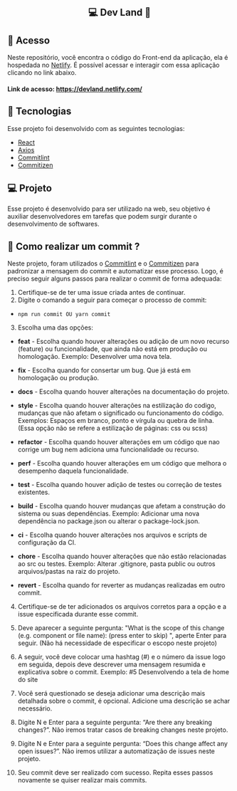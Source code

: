 <h2 align="center">
    💻 Dev Land 🏰
</h2>

## 🔗 Acesso
Neste repositório, você encontra o código do Front-end da aplicação, ela é hospedada no [Netlify](https://www.netlify.com/). 
É possível acessar e interagir com essa aplicação clicando no link abaixo.

#### Link de acesso: https://devland.netlify.com/


## 🏣 Tecnologias

Esse projeto foi desenvolvido com as seguintes tecnologias:

- [React](https://reactjs.org)
- [Axios](https://www.npmjs.com/package/axios)
- [Commitlint](https://github.com/conventional-changelog/commitlint)
- [Commitizen](https://github.com/commitizen/cz-cli)


## 💻 Projeto
Esse projeto é desenvolvido para ser utilizado na web, seu objetivo é auxiliar desenvolvedores em tarefas que podem surgir durante o desenvolvimento de softwares.


## 🔖 Como realizar um commit ?
Neste projeto, foram utilizados o [Commitlint](https://github.com/conventional-changelog/commitlint) e o [Commitizen](https://github.com/commitizen/cz-cli) para padronizar a mensagem do commit e automatizar esse processo. Logo, é preciso seguir alguns passos para realizar o commit de forma adequada:

1) Certifique-se de ter uma issue criada antes de continuar. 
2) Digite o comando a seguir para começar o processo de commit:
- `npm run commit OU yarn commit`
3) Escolha uma das opções:

- **feat** - Escolha quando houver alterações ou adição de um novo recurso (feature) ou funcionalidade, que ainda não está em produção ou homologação. Exemplo: Desenvolver uma nova tela.

- **fix** - Escolha quando for consertar um bug. Que já está em homologação ou produção.

- **docs** - Escolha quando houver alterações na documentação do projeto.

- **style** - Escolha quando houver alterações na estilização do codigo, mudanças que não afetam o significado ou funcionamento do código. Exemplos: Espaços em branco, ponto e vírgula ou quebra de linha. (Essa opção não se refere a estilização de páginas: css ou scss)

- **refactor** - Escolha quando houver alterações em um código que nao corrige um bug nem adiciona uma funcionalidade ou recurso.

- **perf** - Escolha quando houver alterações em um código que melhora o desempenho daquela funcionalidade.

- **test** - Escolha quando houver adição de testes ou correção de testes existentes.

- **build** - Escolha quando houver mudanças que afetam a construção do sistema ou suas dependências. Exemplo: Adicionar uma nova dependência no package.json ou alterar o package-lock.json.

- **ci** - Escolha quando houver alterações nos arquivos e scripts de configuração da CI.

- **chore** - Escolha quando houver alterações que não estão relacionadas ao src ou testes. Exemplo: Alterar .gitignore, pasta public ou outros arquivos/pastas na raiz do projeto.

- **revert** - Escolha quando for reverter as mudanças realizadas em outro commit.

4) Certifique-se de ter adicionados os arquivos corretos para a opção e a issue especificada durante esse commit.

5) Deve aparecer a seguinte pergunta: "What is the scope of this change (e.g. component or file name): (press enter to skip) ", aperte Enter para seguir. (Não há necessidade de especificar o escopo neste projeto)

6) A seguir, você deve colocar uma hashtag (#) e o número da issue logo em seguida, depois deve descrever uma mensagem resumida e explicativa sobre o commit. Exemplo: #5 Desenvolvendo a tela de home do site

7) Você será questionado se deseja adicionar uma descrição mais detalhada sobre o commit, é opcional. Adicione uma descrição se achar necessário.

8) Digite N e Enter para a seguinte pergunta: “Are there any breaking changes?”. Não iremos tratar casos de breaking changes neste projeto.

9) Digite N e Enter para a seguinte pergunta: “Does this change affect any open issues?”. Não iremos utilizar a automatização de issues neste projeto.

10) Seu commit deve ser realizado com sucesso. Repita esses passos novamente se quiser realizar mais commits.

